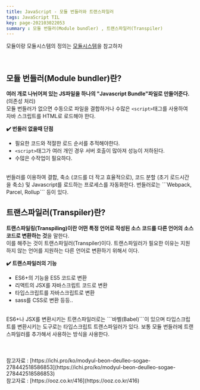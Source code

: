 ```yaml
---
title: JavaScript - 모듈 번들러와 트랜스파일러
tags: JavaScript TIL
key: page-202103022053
summary : 모듈 번들러(Module bundler) , 트랜스파일러(Transpiler)
---
```

모듈이랑 모듈시스템의 정의는 [모듈시스템](https://dlgpal95.github.io/2021/02/26/module.html)을 참고하자

<br/>

## 모듈 번들러(Module bundler)란?
**여러 개로 나뉘어져 있는 JS파일을 하나의 "Javascript Bundle"파일로 만들어준다.** (의존성 처리) <br/>
모듈 번들러가 없으면 수동으로 파일을 결합하거나 수많은 ```<script>```태그를 사용하여 자바 스크립트를 HTML로 로드해야 한다.

**:heavy_check_mark: 번들러 없을때 단점**
- 필요한 코드와 적절한 로드 순서를 추적해야한다.
- ```<script>```태그가 여러 개인 경우 서버 호출이 많아져 성능이 저하된다.
- 수많은 수작업이 필요하다.

<br/>
번들러를 이용하여 결합, 축소 (코드를 더 작고 효율적으로), 코드 분할 (초기 로드시간을 축소) 및 Javascript를 로드하는 프로세스를 자동화한다. 번들러로는 ```Webpack, Parcel, Rollup``` 등이 있다.

<br/>

## 트랜스파일러(Transpiler)란?
**트랜스파일링(Transpiling)이란 어떤 특정 언어로 작성된 소스 코드를 다른 언어의 소스 코드로 변환하는 것**을 말한다. <br/>
이를 해주는 것이 트랜스파일러(Transpiler)이다. 트랜스파일러가 필요한 이유는 지원하지 않는 언어를 지원하는 다른 언어로 변환하기 위해서 이다.
<br/>

**:heavy_check_mark: 트랜스파일러의 기능**
- ES6+의 기능을 ES5 코드로 변환
- 리액트의 JSX를 자바스크립트 코드로 변환
- 타입스크립트를 자바스크립트로 변환
- sass를 CSS로 변환
등등..

<br/>
ES6+나 JSX를 변환시키는 트랜스파일러로는 ```바벨(Babel)```이 있으며 타입스크립트를 변환시키는 도구로는 타입스크립트 트랜스파일러가 있다.
보통 모듈 번들러에 트랜스파일러를 추가해서 사용하는 방식을 사용한다.
<br/><br/><br/><br/>
참고자료 : [https://ichi.pro/ko/modyul-beon-deulleo-sogae-278442518586853](https://ichi.pro/ko/modyul-beon-deulleo-sogae-278442518586853) <br/>
참고자료 : [https://ooz.co.kr/416](https://ooz.co.kr/416)

<br/>
<br/>
